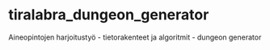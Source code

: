 # tiralabra_dungeon_generator
Aineopintojen harjoitustyö - tietorakenteet ja algoritmit - dungeon generator
